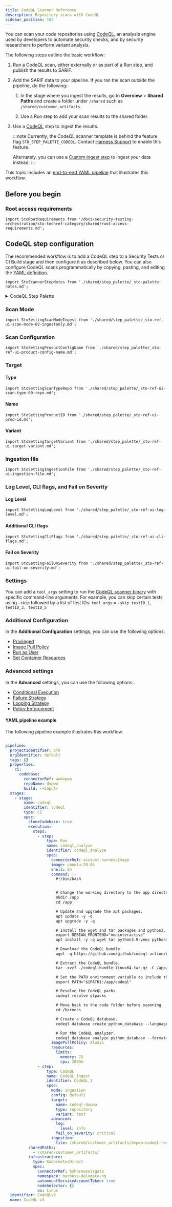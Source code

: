 ```yaml
---
title: CodeQL Scanner Reference
description: Repository scans with CodeQL
sidebar_position: 103
---
```


<!-- hiding this topic until the integration is ready to GA -->

You can scan your code repositories using [CodeQL](https://codeql.github.com/), an analysis engine used by developers to automate security checks, and by security researchers to perform variant analysis. 

The following steps outline the basic workflow:

1. Run a CodeQL scan, either externally or as part of a Run step, and publish the results to SARIF.

2. Add the SARIF data to your pipeline. If you ran the scan outside the pipeline, do the following:

   1. In the stage where you ingest the results, go to **Overview** > **Shared Paths** and create a folder under `/shared` such as `/shared/customer_artifacts`.

   2. Use a Run step to add your scan results to the shared folder.

2. Use a [CodeQL](#codeql-step-configuration) step to ingest the results. 

   :::note
   Currently, the CodeQL scanner template is behind the feature flag `STO_STEP_PALETTE_CODEQL`. Contact [Harness Support](mailto:support@harness.io) to enable this feature.

   Alternately, you can use a [Custom ingest step](./custom-ingest-reference.md) to ingest your data instead.
   :::

   
This topic includes an [end-to-end YAML pipeline](#yaml-pipeline-example) that illustrates this workflow. 

## Before you begin

<!-- 
### Docker-in-Docker requirements

```mdx-code-block
import StoDinDRequirements from '/docs/security-testing-orchestration/sto-techref-category/shared/dind-bg-step.md';
```

<StoDinDRequirements />

-->

### Root access requirements

```mdx-code-block
import StoRootRequirements from '/docs/security-testing-orchestration/sto-techref-category/shared/root-access-requirements.md';
```

<StoRootRequirements />


## CodeQL step configuration

The recommended workflow is to add a CodeQL step to a Security Tests or CI Build stage and then configure it as described below. You can also configure CodeQL scans programmatically by copying, pasting, and editing the [YAML definition](#yaml-configuration). 

```mdx-code-block
import StoScannerStepNotes from './shared/step_palette/_sto-palette-notes.md';
```

<StoScannerStepNotes />

<details>
    <summary>CodeQL Step Palette</summary>

![](./static/codeql-security-scan-step.png) 

</details>


### Scan Mode

```mdx-code-block
import StoSettingScanModeIngest from './shared/step_palette/_sto-ref-ui-scan-mode-02-ingestonly.md';
```

<StoSettingScanModeIngest />


### Scan Configuration

```mdx-code-block
import StoSettingProductConfigName from './shared/step_palette/_sto-ref-ui-product-config-name.md';
```

<StoSettingProductConfigName />


### Target


#### Type

```mdx-code-block
import StoSettingScanTypeRepo from './shared/step_palette/_sto-ref-ui-scan-type-00-repo.md';
```


<StoSettingScanTypeRepo />

#### Name 

```mdx-code-block
import StoSettingProductID from './shared/step_palette/_sto-ref-ui-prod-id.md';
```

<StoSettingProductID />

#### Variant

```mdx-code-block
import StoSettingTargetVariant from './shared/step_palette/_sto-ref-ui-target-variant.md';
```

<StoSettingTargetVariant  />


### Ingestion file

```mdx-code-block
import StoSettingIngestionFile from './shared/step_palette/_sto-ref-ui-ingestion-file.md';
```

<StoSettingIngestionFile  />


### Log Level, CLI flags, and Fail on Severity

<a name="log-level"></a>

#### Log Level

```mdx-code-block
import StoSettingLogLevel from './shared/step_palette/_sto-ref-ui-log-level.md';
```

<StoSettingLogLevel />

<a name="cli-flags"></a>

#### Additional CLI flags

```mdx-code-block
import StoSettingCliFlags from './shared/step_palette/_sto-ref-ui-cli-flags.md';
```

<StoSettingCliFlags />

<a name="fail-on-severity"></a>


#### Fail on Severity

```mdx-code-block
import StoSettingFailOnSeverity from './shared/step_palette/_sto-ref-ui-fail-on-severity.md';
```
<StoSettingFailOnSeverity />

### Settings

You can add a `tool_args` setting to run the [CodeQL scanner binary](https://pypi.org/project/CodeQL/1.0.1/) with specific command-line arguments. For example, you can skip certain tests using  `-skip` followed by a list of test IDs: `tool_args` = `-skip testID_1, testID_3, testID_5`


### Additional Configuration

In the **Additional Configuration** settings, you can use the following options:

* [Privileged](/docs/continuous-integration/use-ci/manage-dependencies/background-step-settings#privileged)
* [Image Pull Policy](/docs/continuous-integration/use-ci/manage-dependencies/background-step-settings#image-pull-policy)
* [Run as User](/docs/continuous-integration/use-ci/manage-dependencies/background-step-settings#run-as-user)
* [Set Container Resources](/docs/continuous-integration/use-ci/manage-dependencies/background-step-settings#set-container-resources)


### Advanced settings

In the **Advanced** settings, you can use the following options:

* [Conditional Execution](/docs/platform/pipelines/w_pipeline-steps-reference/step-skip-condition-settings/)
* [Failure Strategy](/docs/platform/pipelines/w_pipeline-steps-reference/step-failure-strategy-settings/)
* [Looping Strategy](/docs/platform/pipelines/looping-strategies-matrix-repeat-and-parallelism/)
* [Policy Enforcement](/docs/platform/Governance/Policy-as-code/harness-governance-overview)


<!-- yaml pipeline example ----------------------------------------------------------------------------- -->


#### YAML pipeline example

The following pipeline example illustrates this workflow.

```yaml

pipeline:
  projectIdentifier: STO
  orgIdentifier: default
  tags: {}
  properties:
    ci:
      codebase:
        connectorRef: wwdvpwa
        repoName: dvpwa
        build: <+input>
  stages:
    - stage:
        name: codeql
        identifier: codeql
        type: CI
        spec:
          cloneCodebase: true
          execution:
            steps:
              - step:
                  type: Run
                  name: codeql_analyze
                  identifier: codeql_analyze
                  spec:
                    connectorRef: account.harnessImage
                    image: ubuntu:20.04
                    shell: Sh
                    command: |-
                      #!/bin/bash


                      # Change the working directory to the app directory.
                      mkdir /app
                      cd /app

                      # Update and upgrade the apt packages.
                      apt update -y -q
                      apt upgrade -y -q 

                      # Install the wget and tar packages and python3.
                      export DEBIAN_FRONTEND="noninteractive"
                      apt install -y -q wget tar python3.9-venv python3.9 build-essential

                      # Download the CodeQL bundle.
                      wget -q https://github.com/github/codeql-action/releases/latest/download/codeql-bundle-linux64.tar.gz

                      # Extract the CodeQL bundle.
                      tar -xvzf ./codeql-bundle-linux64.tar.gz -C /app/

                      # Set the PATH environment variable to include the CodeQL directory.
                      export PATH="${PATH}:/app/codeql"

                      # Resolve the CodeQL packs
                      codeql resolve qlpacks

                      # Move back to the code folder before scanning
                      cd /harness

                      # Create a CodeQL database.
                      codeql database create python_database --language=python

                      # Run the CodeQL analyzer.
                      codeql database analyze python_database --format=sarif-latest --output=/shared/customer_artifacts/dvpwa-codeql-results.sarif
                    imagePullPolicy: Always
                    resources:
                      limits:
                        memory: 2G
                        cpu: 2000m
              - step:
                  type: CodeQL
                  name: CodeQL_ingest
                  identifier: CodeQL_1
                  spec:
                    mode: ingestion
                    config: default
                    target:
                      name: codeql-dvpwa
                      type: repository
                      variant: test
                    advanced:
                      log:
                        level: info
                      fail_on_severity: critical
                    ingestion:
                      file: /shared/customer_artifacts/dvpwa-codeql-results.sarif
          sharedPaths:
            - /shared/customer_artifacts/
          infrastructure:
            type: KubernetesDirect
            spec:
              connectorRef: hyharnesslegate
              namespace: harness-delegate-ng
              automountServiceAccountToken: true
              nodeSelector: {}
              os: Linux
  identifier: CodeQLv3
  name: CodeQL-v3


```

<StoSettingYAMLexample />

<!-- END yaml pipeline example ----------------------------------------------------------------------------- -->

